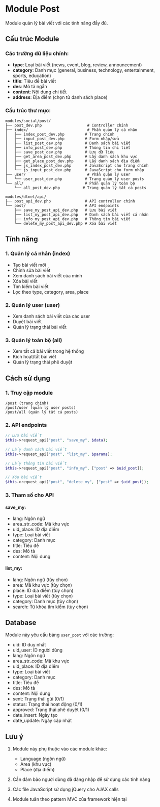 # Module Post

Module quản lý bài viết với các tính năng đầy đủ.

## Cấu trúc Module

### Các trường dữ liệu chính:

- **type**: Loại bài viết (news, event, blog, review, announcement)
- **category**: Danh mục (general, business, technology, entertainment, sports, education)
- **title**: Tiêu đề bài viết
- **des**: Mô tả ngắn
- **content**: Nội dung chi tiết
- **address**: Địa điểm (chọn từ danh sách place)

### Cấu trúc thư mục:

```
modules/social/post/
├── post_dev.php                    # Controller chính
├── index/                          # Phần quản lý cá nhân
│   ├── index_post_dev.php         # Trang chính
│   ├── input_post_dev.php         # Form nhập/sửa
│   ├── list_post_dev.php          # Danh sách bài viết
│   ├── info_post_dev.php          # Thông tin chi tiết
│   ├── save_post_dev.php          # Lưu dữ liệu
│   ├── get_area_post_dev.php      # Lấy danh sách khu vực
│   ├── get_place_post_dev.php     # Lấy danh sách địa điểm
│   ├── js_index_post_dev.php      # JavaScript cho trang chính
│   └── js_input_post_dev.php      # JavaScript cho form nhập
├── user/                           # Phần quản lý user
│   └── user_post_dev.php          # Trang quản lý user posts
└── all/                           # Phần quản lý toàn bộ
    └── all_post_dev.php          # Trang quản lý tất cả posts

modules/dtnet/api/
├── post_api_dev.php               # API controller chính
└── post/                          # API endpoints
    ├── save_my_post_api_dev.php   # Lưu bài viết
    ├── list_my_post_api_dev.php   # Danh sách bài viết cá nhân
    ├── info_my_post_api_dev.php   # Thông tin bài viết
    └── delete_my_post_api_dev.php # Xóa bài viết
```

## Tính năng

### 1. Quản lý cá nhân (index)

- Tạo bài viết mới
- Chỉnh sửa bài viết
- Xem danh sách bài viết của mình
- Xóa bài viết
- Tìm kiếm bài viết
- Lọc theo type, category, area, place

### 2. Quản lý user (user)

- Xem danh sách bài viết của các user
- Duyệt bài viết
- Quản lý trạng thái bài viết

### 3. Quản lý toàn bộ (all)

- Xem tất cả bài viết trong hệ thống
- Kích hoạt/tắt bài viết
- Quản lý trạng thái phê duyệt

## Cách sử dụng

### 1. Truy cập module

```
/post (trang chính)
/post/user (quản lý user posts)
/post/all (quản lý tất cả posts)
```

### 2. API endpoints

```php
// Lưu bài viết
$this->request_api("post", "save_my", $data);

// Lấy danh sách bài viết
$this->request_api("post", "list_my", $params);

// Lấy thông tin bài viết
$this->request_api("post", "info_my", ["post" => $uid_post]);

// Xóa bài viết
$this->request_api("post", "delete_my", ["post" => $uid_post]);
```

### 3. Tham số cho API

#### save_my:

- lang: Ngôn ngữ
- area_str_code: Mã khu vực
- uid_place: ID địa điểm
- type: Loại bài viết
- category: Danh mục
- title: Tiêu đề
- des: Mô tả
- content: Nội dung

#### list_my:

- lang: Ngôn ngữ (tùy chọn)
- area: Mã khu vực (tùy chọn)
- place: ID địa điểm (tùy chọn)
- type: Loại bài viết (tùy chọn)
- category: Danh mục (tùy chọn)
- search: Từ khóa tìm kiếm (tùy chọn)

## Database

Module này yêu cầu bảng `user_post` với các trường:

- uid: ID duy nhất
- uid_user: ID người dùng
- lang: Ngôn ngữ
- area_str_code: Mã khu vực
- uid_place: ID địa điểm
- type: Loại bài viết
- category: Danh mục
- title: Tiêu đề
- des: Mô tả
- content: Nội dung
- sent: Trạng thái gửi (0/1)
- status: Trạng thái hoạt động (0/1)
- approved: Trạng thái phê duyệt (0/1)
- date_insert: Ngày tạo
- date_update: Ngày cập nhật

## Lưu ý

1. Module này phụ thuộc vào các module khác:

   - Language (ngôn ngữ)
   - Area (khu vực)
   - Place (địa điểm)

2. Cần đảm bảo người dùng đã đăng nhập để sử dụng các tính năng

3. Các file JavaScript sử dụng jQuery cho AJAX calls

4. Module tuân theo pattern MVC của framework hiện tại
